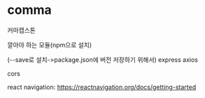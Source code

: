 # comma
커마캡스톤

깔아야 하는 모듈(npm으로 설치)

(--save로 설치->package.json에 버전 저장하기 위해서)
express
axios

cors

react navigation: https://reactnavigation.org/docs/getting-started
